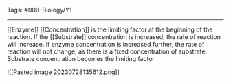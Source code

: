 Tags: #000-Biology/Y1

---
[[Enzyme]] [[Concentration]] is the limiting factor at the beginning of the reaction.
If the [[Substrate]] concentration is increased, the rate of reaction will increase. 
If enzyme concentration is increased further, the rate of reaction will not change, as there is a fixed concentration of substrate. Substrate concentration becomes the limiting factor

![[Pasted image 20230728135612.png]]
